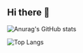 ## Hi there 👋

<!--
**Kimsu-in/Kimsu-in** is a ✨ _special_ ✨ repository because its `README.md` (this file) appears on your GitHub profile.

Here are some ideas to get you started:

- 🔭 I’m currently working on ...
- 🌱 I’m currently learning ...
- 👯 I’m looking to collaborate on ...
- 🤔 I’m looking for help with ...
- 💬 Ask me about ...
- 📫 How to reach me: ...
- 😄 Pronouns: ...
- ⚡ Fun fact: ...
-->

![Anurag's GitHub stats](https://github-readme-stats.vercel.app/api?username=Kimsu-in&show_icons=true&theme=transparent&hide=issues,contribs)

![Top Langs](https://github-readme-stats.vercel.app/api/top-langs/?username=Kimsu-in&layout=compact&theme=transparent)
